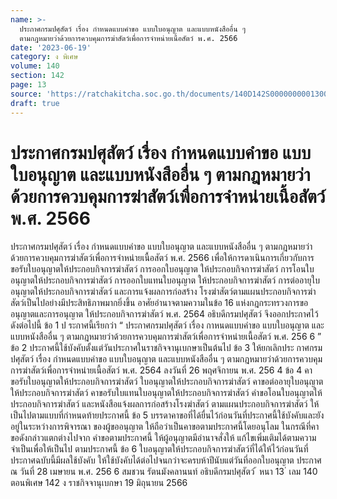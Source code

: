```yaml
---
name: >-
  ประกาศกรมปศุสัตว์ เรื่อง กำหนดแบบคำขอ แบบใบอนุญาต และแบบหนังสืออื่น ๆ
  ตามกฎหมายว่าด้วยการควบคุมการฆ่าสัตว์เพื่อการจำหน่ายเนื้อสัตว์ พ.ศ. 2566
date: '2023-06-19'
category: ง พิเศษ
volume: 140
section: 142
page: 13
source: 'https://ratchakitcha.soc.go.th/documents/140D142S0000000001300.pdf'
draft: true
---
```


# ประกาศกรมปศุสัตว์ เรื่อง กำหนดแบบคำขอ แบบใบอนุญาต และแบบหนังสืออื่น ๆ ตามกฎหมายว่าด้วยการควบคุมการฆ่าสัตว์เพื่อการจำหน่ายเนื้อสัตว์ พ.ศ. 2566

ประกาศกรมปศุสัตว์ เรื่อง กำหนดแบบคำขอ แบบใบอนุญาต และแบบหนังสืออื่น ๆ ตามกฎหมายว่าด้วยการควบคุมการฆ่าสัตว์เพื่อการจำหน่ายเนื้อสัตว์ พ.ศ. 2566 เพื่อให้การดาเนินการเกี่ยวกับการขอรับใบอนุญาตให้ประกอบกิจการฆ่าสัตว์ การออกใบอนุญาต ให้ประกอบกิจการฆ่าสัตว์ การโอนใบอนุญาตให้ประกอบกิจการฆ่าสัตว์ การออกใบแทนใบอนุญาต ให้ประกอบกิจการฆ่าสัตว์ การต่ออายุใบอนุญาตให้ประกอบกิจการฆ่าสัตว์ และการแจ้งผลการก่อสร้าง โรงฆ่าสัตว์ตามแผนประกอบกิจการฆ่าสัตว์เป็นไปอย่างมีประสิทธิภาพมากยิ่งขึ้น อาศัยอำนาจตามความในข้อ 16 แห่งกฎกระทรวงการขออนุญาตและการอนุญาต ให้ประกอบกิจการฆ่าสัตว์ พ.ศ. 2564 อธิบดีกรมปศุสัตว์ จึงออกประกาศไว้ ดังต่อไปนี้ ข้อ 1 ป ระกาศนี้เรียกว่า “ ประกาศกรมปศุสัตว์ เรื่อง กาหนดแบบคำขอ แบบใบอนุญาต และแบบหนังสืออื่น ๆ ตามกฎหมายว่าด้วยการควบคุมการฆ่าสัตว์เพื่อการจำหน่ายเนื้อสัตว์ พ.ศ. 256 6 ” ข้อ 2 ประกาศนี้ใช้บังคับตั้งแต่วันประกาศในราชกิจจานุเบกษาเป็นต้นไป ข้อ 3 ให้ยกเลิกประ กาศกรมปศุสัตว์ เรื่อง กำหนดแบบคำขอ แบบใบอนุญาต และแบบหนังสืออื่น ๆ ตามกฎหมายว่าด้วยการควบคุมการฆ่าสัตว์เพื่อการจำหน่ายเนื้อสัตว์ พ.ศ. 2564 ลงวันที่ 26 พฤศจิกายน พ.ศ. 256 4 ข้อ 4 คาขอรับใบอนุญาตให้ประกอบกิจการฆ่าสัตว์ ใบอนุญาตให้ประกอบกิจการฆ่าสัตว์ คาขอต่ออายุใบอนุญาตให้ประกอบกิจการฆ่าสัตว์ คาขอรับใบแทนใบอนุญาตให้ประกอบกิจการฆ่าสัตว์ คำขอโอนใบอนุญาตให้ประกอบกิจการฆ่าสัตว์ และหนังสือแจ้งผลการก่อสร้างโรงฆ่าสัตว์ ตามแผนประกอบกิจการฆ่าสัตว์ ให้เป็นไปตามแบบที่กำหนดท้ายประกาศนี้ ข้อ 5 บรรดาคาขอที่ได้ยื่นไว้ก่อนวันที่ประกาศนี้ใช้บังคับและยังอยู่ในระหว่างการพิจารณา ของผู้ขออนุญาต ให้ถือว่าเป็นคาขอตามประกาศนี้โดยอนุโลม ในกรณีที่คาขอดังกล่าวแตกต่างไปจาก คำขอตามประกาศนี้ ให้ผู้อนุญาตมีอำนาจสั่งให้ แก้ไขเพิ่มเติมได้ตามความจำเป็นเพื่อให้เป็นไป ตามประกาศนี้ ข้อ 6 ใบอนุญาตให้ประกอบกิจการฆ่าสัตว์ที่ได้ให้ไว้ก่อนวันที่ประกาศฉบับนี้มีผลใช้บังคับ ให้ใช้บังคับได้ต่อไปจนกว่าจะครบห้าปีนับแต่วันที่ออกใบอนุญาต ประกาศ ณ วันที่ 28 เมษายน พ.ศ. 256 6 สมชวน รัตนมังคลานนท์ อธิบดีกรมปศุสัตว์ ้ หนา 13 ่ เลม 140 ตอนพิเศษ 142 ง ราชกิจจานุเบกษา 19 มิถุนายน 2566

















